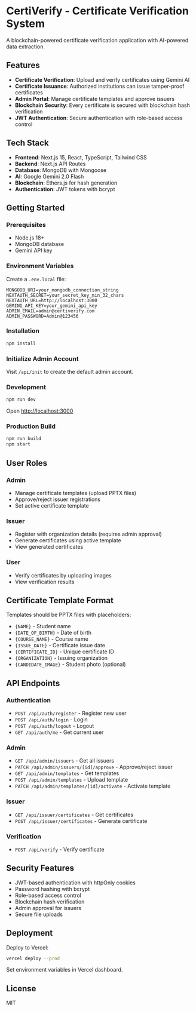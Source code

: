 # CertiVerify - Certificate Verification System

A blockchain-powered certificate verification application with AI-powered data extraction.

## Features

- **Certificate Verification**: Upload and verify certificates using Gemini AI
- **Certificate Issuance**: Authorized institutions can issue tamper-proof certificates
- **Admin Portal**: Manage certificate templates and approve issuers
- **Blockchain Security**: Every certificate is secured with blockchain hash verification
- **JWT Authentication**: Secure authentication with role-based access control

## Tech Stack

- **Frontend**: Next.js 15, React, TypeScript, Tailwind CSS
- **Backend**: Next.js API Routes
- **Database**: MongoDB with Mongoose
- **AI**: Google Gemini 2.0 Flash
- **Blockchain**: Ethers.js for hash generation
- **Authentication**: JWT tokens with bcrypt

## Getting Started

### Prerequisites

- Node.js 18+
- MongoDB database
- Gemini API key

### Environment Variables

Create a `.env.local` file:

```env
MONGODB_URI=your_mongodb_connection_string
NEXTAUTH_SECRET=your_secret_key_min_32_chars
NEXTAUTH_URL=http://localhost:3000
GEMINI_API_KEY=your_gemini_api_key
ADMIN_EMAIL=admin@certiverify.com
ADMIN_PASSWORD=Admin@123456
```

### Installation

```bash
npm install
```

### Initialize Admin Account

Visit `/api/init` to create the default admin account.

### Development

```bash
npm run dev
```

Open [http://localhost:3000](http://localhost:3000)

### Production Build

```bash
npm run build
npm start
```

## User Roles

### Admin
- Manage certificate templates (upload PPTX files)
- Approve/reject issuer registrations
- Set active certificate template

### Issuer
- Register with organization details (requires admin approval)
- Generate certificates using active template
- View generated certificates

### User
- Verify certificates by uploading images
- View verification results

## Certificate Template Format

Templates should be PPTX files with placeholders:
- `{NAME}` - Student name
- `{DATE_OF_BIRTH}` - Date of birth
- `{COURSE_NAME}` - Course name
- `{ISSUE_DATE}` - Certificate issue date
- `{CERTIFICATE_ID}` - Unique certificate ID
- `{ORGANIZATION}` - Issuing organization
- `{CANDIDATE_IMAGE}` - Student photo (optional)

## API Endpoints

### Authentication
- `POST /api/auth/register` - Register new user
- `POST /api/auth/login` - Login
- `POST /api/auth/logout` - Logout
- `GET /api/auth/me` - Get current user

### Admin
- `GET /api/admin/issuers` - Get all issuers
- `PATCH /api/admin/issuers/[id]/approve` - Approve/reject issuer
- `GET /api/admin/templates` - Get templates
- `POST /api/admin/templates` - Upload template
- `PATCH /api/admin/templates/[id]/activate` - Activate template

### Issuer
- `GET /api/issuer/certificates` - Get certificates
- `POST /api/issuer/certificates` - Generate certificate

### Verification
- `POST /api/verify` - Verify certificate

## Security Features

- JWT-based authentication with httpOnly cookies
- Password hashing with bcrypt
- Role-based access control
- Blockchain hash verification
- Admin approval for issuers
- Secure file uploads

## Deployment

Deploy to Vercel:

```bash
vercel deploy --prod
```

Set environment variables in Vercel dashboard.

## License

MIT

